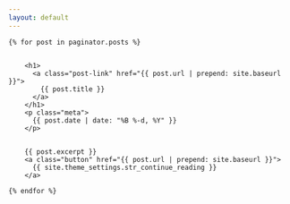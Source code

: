 ```yaml
---
layout: default
---
```



    {% for post in paginator.posts %}
   
     
        <h1>
          <a class="post-link" href="{{ post.url | prepend: site.baseurl }}">
            {{ post.title }}
          </a>
        </h1>
        <p class="meta">
          {{ post.date | date: "%B %-d, %Y" }}
        </p>
    
     
        {{ post.excerpt }}
        <a class="button" href="{{ post.url | prepend: site.baseurl }}">
          {{ site.theme_settings.str_continue_reading }}
        </a>
    
    {% endfor %}


 
